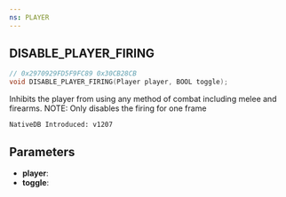 ```yaml
---
ns: PLAYER
---
```

## DISABLE_PLAYER_FIRING

```c
// 0x2970929FD5F9FC89 0x30CB28CB
void DISABLE_PLAYER_FIRING(Player player, BOOL toggle);
```

Inhibits the player from using any method of combat including melee and firearms.
NOTE: Only disables the firing for one frame

```
NativeDB Introduced: v1207
```

## Parameters
* **player**:
* **toggle**:
